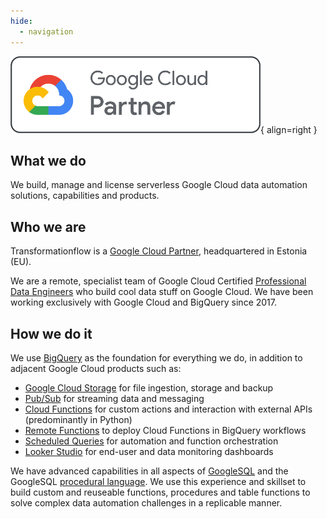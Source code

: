 ```yaml
---
hide:
  - navigation
---
```


![Google Cloud Partners](assets/google-cloud-partner-logo-horizontal-outline-400.png){ align=right }

## What we do
We build, manage and license serverless Google Cloud data automation solutions, capabilities and products.

## Who we are
Transformationflow is a [Google Cloud Partner](https://cloud.google.com/find-a-partner/partner/transformationflow-%C3%96u), headquartered in Estonia (EU). 

We are a remote, specialist team of Google Cloud Certified [Professional Data Engineers](https://cloud.google.com/learn/certification/data-engineer) who build cool data stuff on Google Cloud.  We have been working exclusively with Google Cloud and BigQuery since 2017.

## How we do it
We use [BigQuery](https://cloud.google.com/bigquery) as the foundation for everything we do, in addition to adjacent Google Cloud products such as:

- [Google Cloud Storage](https://cloud.google.com/storage) for file ingestion, storage and backup
- [Pub/Sub](https://cloud.google.com/pubsub) for streaming data and messaging
- [Cloud Functions](https://cloud.google.com/functions) for custom actions and interaction with external APIs (predominantly in Python)
- [Remote Functions](https://cloud.google.com/bigquery/docs/remote-functions) to deploy Cloud Functions in BigQuery workflows
- [Scheduled Queries](https://cloud.google.com/bigquery/docs/scheduling-queries) for automation and function orchestration
- [Looker Studio](https://lookerstudio.google.com/) for end-user and data monitoring dashboards

We have advanced capabilities in all aspects of [GoogleSQL](https://cloud.google.com/bigquery/docs/reference/standard-sql/query-syntax) and the GoogleSQL [procedural language](https://cloud.google.com/bigquery/docs/reference/standard-sql/procedural-language).  We use this experience and skillset to build custom and reuseable functions, procedures and table functions to solve complex data automation challenges in a replicable manner.

